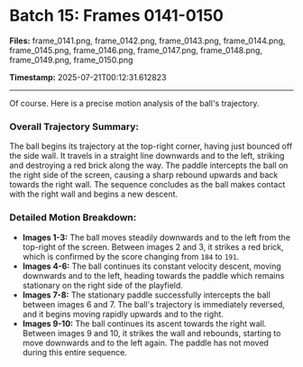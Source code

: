 # Batch 15: Frames 0141-0150

**Files:** frame_0141.png, frame_0142.png, frame_0143.png, frame_0144.png, frame_0145.png, frame_0146.png, frame_0147.png, frame_0148.png, frame_0149.png, frame_0150.png

**Timestamp:** 2025-07-21T00:12:31.612823

---

Of course. Here is a precise motion analysis of the ball's trajectory.

### Overall Trajectory Summary:
The ball begins its trajectory at the top-right corner, having just bounced off the side wall. It travels in a straight line downwards and to the left, striking and destroying a red brick along the way. The paddle intercepts the ball on the right side of the screen, causing a sharp rebound upwards and back towards the right wall. The sequence concludes as the ball makes contact with the right wall and begins a new descent.

### Detailed Motion Breakdown:
*   **Images 1-3:** The ball moves steadily downwards and to the left from the top-right of the screen. Between images 2 and 3, it strikes a red brick, which is confirmed by the score changing from `184` to `191`.
*   **Images 4-6:** The ball continues its constant velocity descent, moving downwards and to the left, heading towards the paddle which remains stationary on the right side of the playfield.
*   **Images 7-8:** The stationary paddle successfully intercepts the ball between images 6 and 7. The ball's trajectory is immediately reversed, and it begins moving rapidly upwards and to the right.
*   **Images 9-10:** The ball continues its ascent towards the right wall. Between images 9 and 10, it strikes the wall and rebounds, starting to move downwards and to the left again. The paddle has not moved during this entire sequence.
